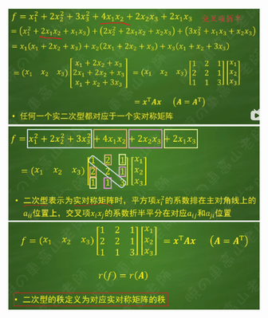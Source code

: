 ![](../photo/Pasted%20image%2020240318122511.png)
![](../photo/Pasted%20image%2020240318122705.png)
![](../photo/Pasted%20image%2020240318122843.png)